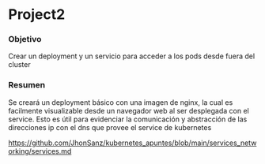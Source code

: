 # Project2

### Objetivo

Crear un deployment y un servicio para acceder a los pods desde fuera del cluster

### Resumen

Se creará un deployment básico con una imagen de nginx, la cual es facilmente visualizable desde un navegador web al ser desplegada con el service. Esto es útil para evidenciar la comunicación y abstracción de las direcciones ip con el dns que provee el service de kubernetes

https://github.com/JhonSanz/kubernetes_apuntes/blob/main/services_networking/services.md

